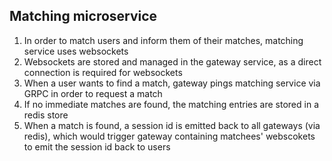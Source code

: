 ## Matching microservice
1. In order to match users and inform them of their matches, matching service uses websockets
1. Websockets are stored and managed in the gateway service, as a direct connection is required for websockets
1. When a user wants to find a match, gateway pings matching service via GRPC in order to request a match
1. If no immediate matches are found, the matching entries are stored in a redis store
1. When a match is found, a session id is emitted back to all gateways (via redis), which would trigger gateway containing matchees' webscokets to emit the session id back to users
